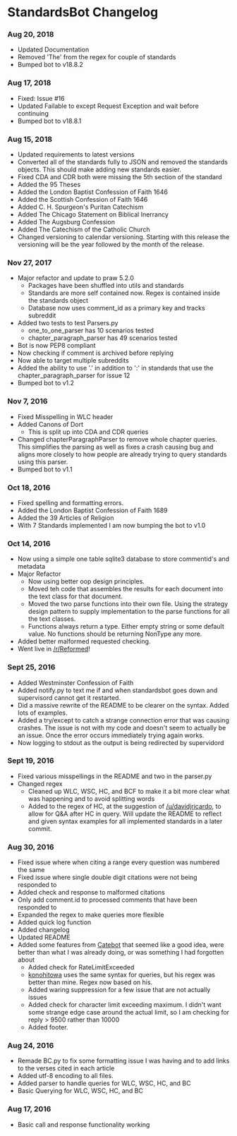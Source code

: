 # StandardsBot Changelog

### Aug 20, 2018
* Updated Documentation
* Removed 'The' from the regex for couple of standards
* Bumped bot to v18.8.2

### Aug 17, 2018
* Fixed: Issue #16
* Updated Failable to except Request Exception and wait before continuing
* Bumped bot to v18.8.1

### Aug 15, 2018
* Updated requirements to latest versions
* Converted all of the standards fully to JSON and removed the standards objects. This should make adding new standards easier.
* Fixed CDA and CDR both were missing the 5th section of the standard
* Added the 95 Theses
* Added the London Baptist Confession of Faith 1646
* Added the Scottish Confession of Faith 1646
* Added C. H. Spurgeon's Puritan Catechism
* Added The Chicago Statement on Biblical Inerrancy
* Added The Augsburg Confession
* Added The Catechism of the Catholic Church
* Changed versioning to calendar versioning. Starting with this release the versioning will be the year followed by the month of the release.

### Nov 27, 2017
* Major refactor and update to praw 5.2.0
    * Packages have been shuffled into utils and standards
    * Standards are more self contained now. Regex is contained inside the standards object
    * Database now uses comment_id as a primary key and tracks subreddit
* Added two tests to test Parsers.py
    * one_to_one_parser has 10 scenarios tested
    * chapter_paragraph_parser has 49 scenarios tested
* Bot is now PEP8 compliant
* Now checking if comment is archived before replying
* Now able to target multiple subreddits
* Added the ability to use '.' in addition to ':' in standards that use the chapter_paragraph_parser for issue 12
* Bumped bot to v1.2

### Nov 7, 2016
* Fixed Misspelling in WLC header
* Added Canons of Dort
    * This is split up into CDA and CDR queries
* Changed chapterParagraphParser to remove whole chapter queries. This simplifies the parsing as well as fixes a crash causing bug and aligns more closely to how people are already trying to query standards using this parser.
* Bumped bot to v1.1

### Oct 18, 2016
* Fixed spelling and formatting errors.
* Added the London Baptist Confession of Faith 1689
* Added the 39 Articles of Religion
* With 7 Standards implemented I am now bumping the bot to v1.0

### Oct 14, 2016
* Now using a simple one table sqlite3 database to store commentid's and metadata
* Major Refactor
	* Now using better oop design principles.
	* Moved teh code that assembles the results for each document into the text class for that document.
	* Moved the two parse functions into their own file. Using the strategy design pattern to supply implementation to the parse functions for all the text classes.
	* Functions always return a type. Either empty string or some default value. No functions should be returning NonType any more.
* Added better malformed requested checking.
* Went live in [/r/Reformed](http://reddit.com/r/reformed)!

### Sept 25, 2016
* Added Westminster Confession of Faith
* Added notify.py to text me if and when standardsbot goes down and supervisord cannot get it restarted.
* Did a massive rewrite of the README to be clearer on the syntax. Added lots of examples.
* Added a try/except to catch a strange connection error that was causing crashes. The issue is not with my code and doesn't seem to actually be an issue. Once the error occurs immediately trying again works.
* Now logging to stdout as the output is being redirected by supervidord

### Sept 19, 2016
* Fixed various misspellings in the README and two in the parser.py
* Changed regex
  * Cleaned up WLC, WSC, HC, and BCF to make it a bit more clear what was happening and to avoid splitting words
  * Added to the regex of HC, at the suggestion of [/u/davidjricardo](http://reddit.com/u/davidjricardo), to allow for Q&A after HC in query. Will update the README to reflect and given syntax examples for all implemented standards in a later commit.

### Aug 30, 2016
* Fixed issue where when citing a range every question was numbered the same
* Fixed issue where single double digit citations were not being responded to
* Added check and response to malformed citations
* Only add comment.id to processed comments that have been responded to
* Expanded the regex to make queries more flexible
* Added quick log function
* Added changelog
* Updated README
* Added some features from [Catebot](https://github.com/konohitowa/catebot) that seemed like a good idea, were better than what I was already doing, or was something I had forgotten about
  * Added check for RateLimitExceeded
  * [konohitowa](https://github.com/konohitowa) uses the same syntax for queries, but his regex was better than mine. Regex now based on his.
  * Added waring suppression for a few issue that are not actually issues
  * Added check for character limit exceeding maximum. I didn't want some strange edge case around the actual limit, so I am checking for reply > 9500 rather than 10000
  * Added footer.

### Aug 24, 2016
* Remade BC.py to fix some formatting issue I was having and to add links to the verses cited in each article
* Added utf-8 encoding to all files.
* Added parser to handle queries for WLC, WSC, HC, and BC
* Basic Querying for WLC, WSC, HC, and BC

### Aug 17, 2016
* Basic call and response functionality working
